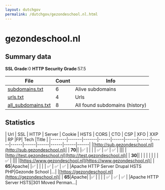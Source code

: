 ```yaml
---
layout: dutchgov
permalink: /dutchgov/gezondeschool.nl.html
---
```



# gezondeschool.nl
## Summary data


**SSL Grade**:0
**HTTP Security Grade**:57.5


| File       | Count | Info |
|------------|-------|------|
|[subdomains.txt](/data/gezondeschool.nl/subdomains.txt)|6|Alive subdomains|
|[urls.txt](/data/gezondeschool.nl/urls.txt)|4|Urls|
|[all_subdomains.txt](/data/gezondeschool.nl/all_subdomains.txt)|8|All found subdomains (history)|


## Statistics


| Url | SSL | HTTP | Server | Cookie | HSTS | CORS | CTO | CSP | XFO | XXP | RP |FP| Tech |Title |
|--------|-------|-------|------|------|------|------|------|------|------|------|------|------|------|
|[http://sub.gezondeschool.nl](http://sub.gezondeschool.nl)| | **70**|| |:white_check_mark: | | | | :white_check_mark: | :white_check_mark: | :white_check_mark: | |||
|[http://test.gezondeschool.nl](http://test.gezondeschool.nl)| | **30**|| | | | | | | | :white_check_mark: | |||
|[https://www.gezondeschool.nl](https://www.gezondeschool.nl)| | **65**|Apache| |:white_check_mark: | | | | :white_check_mark: | :white_check_mark: | :white_check_mark: | |Apache HTTP Server Drupal HSTS PHP|Gezonde School |...|
|[https://gezondeschool.nl](https://gezondeschool.nl)| | **65**|Apache| |:white_check_mark: | | | | :white_check_mark: | :white_check_mark: | :white_check_mark: | |Apache HTTP Server HSTS|301 Moved Perman...|